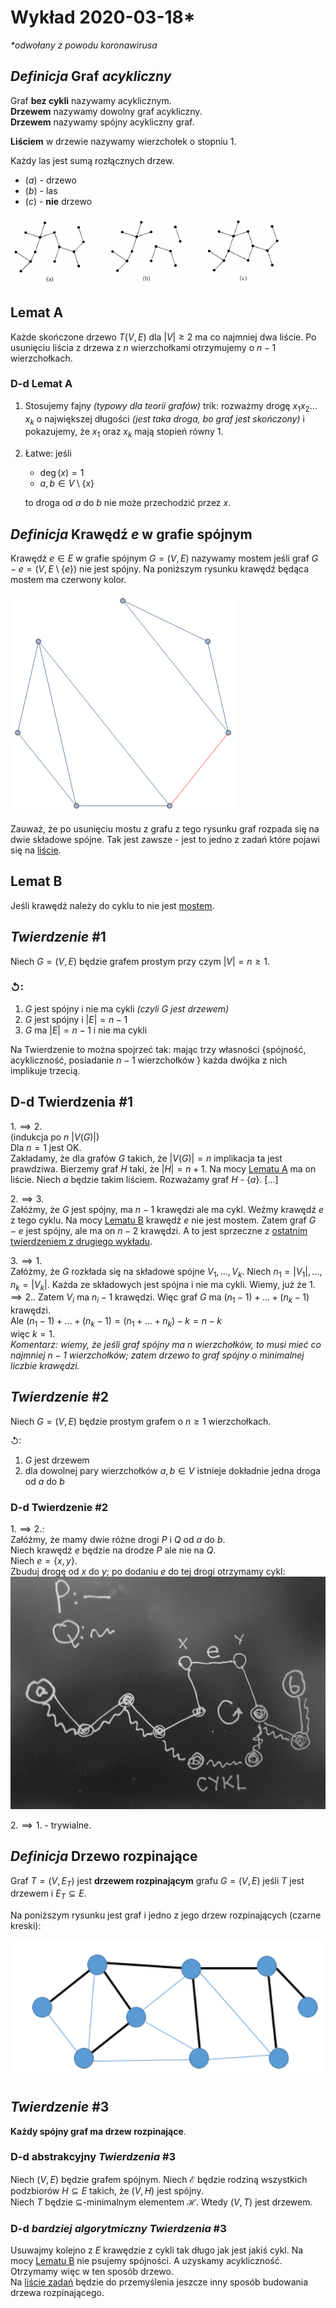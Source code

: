 # Wykład 2020-03-18\*
*\*odwołany z powodu koronawirusa*

## $Definicja$ Graf *acykliczny*

Graf **bez cykli** nazywamy acyklicznym.\
**Drzewem** nazywamy dowolny graf acykliczny.\
**Drzewem** nazywamy spójny acykliczny graf.

**Liściem** w drzewie nazywamy wierzchołek o stopniu $1$.

Każdy las jest sumą rozłącznych drzew.

- $(a)$ - drzewo
- $(b)$ - las
- $(c)$ - **nie** drzewo

![przykłady](drzewo-las-nie-drzewo.png)

## Lemat A

Każde skończone drzewo $T(V,E)$ dla $|V|\ge 2$ ma co najmniej dwa liście.
Po usunięciu liścia z drzewa z $n$ wierzchołkami otrzymujemy o $n-1$ wierzchołkach.

### D-d Lemat A

1. Stosujemy fajny *(typowy dla teorii grafów)* trik: rozważmy drogę $x_1x_2 \dots x_k$ o największej długości *(jest taka droga, bo graf jest skończony)* i pokazujemy, że $x_1$ oraz $x_k$ mają stopień równy $1$.
2. Łatwe: jeśli
   - $\deg(x) = 1$
   - $a,b \in V \setminus \{x\}$

    to droga od $a$ do $b$ nie może przechodzić przez $x$.

## $Definicja$ Krawędź $e$ w grafie spójnym

Krawędź $e \in E$ w grafie spójnym $G=(V,E)$ nazywamy mostem jeśli graf $G-e = (V,E\setminus\{e\})$ nie jest spójny. Na poniższym rysunku krawędź będąca mostem ma czerwony kolor.

![most](most.png)

Zauważ, że po usunięciu mostu z grafu z tego rysunku graf rozpada się na dwie składowe spójne. Tak jest zawsze - jest to jedno z zadań które pojawi się na [liście](../../cw/lista-2/lista-2.md).

## Lemat B

Jeśli krawędź należy do cyklu to nie jest [mostem](../../definicje/ścieżki/ścieżki.md#bridge).

## $Twierdzenie$ #1

Niech $G=(V,E)$ będzie grafem prostym przy czym $|V|=n\ge 1$.

### $\circlearrowleft$:

  1. $G$ jest spójny i nie ma cykli *(czyli $G$ jest drzewem)*
  2. $G$ jest spójny i $|E| = n-1$
  3. $G$ ma $|E| = n-1$ i nie ma cykli

Na Twierdzenie to można spojrzeć tak: mając trzy własności $\big\{$spójność, acykliczność, posiadanie $n-1$ wierzchołków $\big\}$ każda dwójka z nich implikuje trzecią.

## D-d Twierdzenia #1

$1.\implies2.$\
(indukcja po $n$ $|V(G)|$)\
Dla $n=1$ jest OK.\
Zakładamy, że dla grafów $G$ takich, że $|V(G)| = n$ implikacja ta jest prawdziwa. Bierzemy graf $H$ taki, że $|H| = n+1$. Na mocy [Lematu A](#lemat-a) ma on liście. Niech $a$ będzie takim liściem. Rozważamy graf $H$ - $\{a\}$. […]

$2.\implies3.$\
Załóżmy, że $G$ jest spójny, ma $n-1$ krawędzi ale ma cykl. Weźmy krawędź $e$ z tego cyklu. Na mocy [Lematu B](#lemat-b) krawędź $e$ nie jest mostem. Zatem graf $G - e$ jest spójny, ale ma on $n-2$ krawędzi. A to jest sprzeczne z [ostatnim twierdzeniem z drugiego wykładu](../2020-03-4/2020-03-4.md#twierdzenie-2).

$3.\implies1$.\
Załóżmy, że $G$ rozkłada się na składowe spójne $V_1,\dots,V_k$. Niech $n_1 = |V_1|,\dots,n_k=|V_k|$. Każda ze składowych jest spójna i nie ma cykli. Wiemy, już że $1.\implies2.$. Zatem $V_i$ ma $n_i-1$ krawędzi. Więc graf $G$ ma $(n_1-1) + \dots + (n_k-1)$ krawędzi.\
Ale $(n_1-1) + \dots + (n_k-1) = (n_1 + \dots + n_k) -k = n-k$\
więc $k=1$.\
*Komentarz: wiemy, że jeśli graf spójny ma $n$ wierzchołków, to musi mieć co najmniej $n-1$ wierzchołków; zatem drzewo to graf spójny o minimalnej liczbie krawędzi.*

## $Twierdzenie$ #2

Niech $G=(V,E)$ będzie prostym grafem o $n\ge1$ wierzchołkach.

$\circlearrowleft$:
1. $G$ jest drzewem
2. dla dowolnej pary wierzchołków $a,b \in V$ istnieje dokładnie jedna droga od $a$ do $b$

### D-d Twierdzenie #2

$1.\implies2.$:\
Załóżmy, że mamy dwie różne drogi $P$ i $Q$ od $a$ do $b$.\
Niech krawędź $e$ będzie na drodze $P$ ale nie na $Q$.\
Niech $e = \{x,y\}$.\
Zbuduj drogę od $x$ do $y$; po dodaniu $e$ do tej drogi otrzymamy cykl:
![d-d twierdzenie #2](d-d-twierdzenie-2.jpg)

$2.\implies1.$ - trywialne.

## $Definicja$ Drzewo rozpinające

Graf $T = (V, E_T)$ jest **drzewem rozpinającym** grafu $G = (V,E)$ jeśli $T$ jest drzewem i $E_T \subseteq E$.

Na poniższym rysunku jest graf i jedno z jego drzew rozpinających (czarne kreski):

![spanning tree](spanning-tree.png)

## $Twierdzenie$ #3

**Każdy spójny graf ma drzew rozpinające**.

### D-d abstrakcyjny $Twierdzenia$ #3
Niech $(V,E)$ będzie grafem spójnym. Niech $\mathcal{E}$ będzie rodziną wszystkich podzbiorów $H \subseteq E$ takich, że $(V,H)$ jest spójny.\
Niech $T$ będzie $\subseteq$-minimalnym elementem $\mathcal{H}$. Wtedy $(V,T)$ jest drzewem.

### D-d *bardziej algorytmiczny* $Twierdzenia$ #3
Usuwajmy kolejno z $E$ krawędzie z cykli tak długo jak jest jakiś cykl. Na mocy [Lematu B](#lemat-b) nie psujemy spójności. A uzyskamy acykliczność. Otrzymamy więc w ten sposób drzewo.\
Na [liście zadań](../../cw/lista-3/lista-3.md) będzie do przemyślenia jeszcze inny sposób budowania drzewa rozpinającego.
